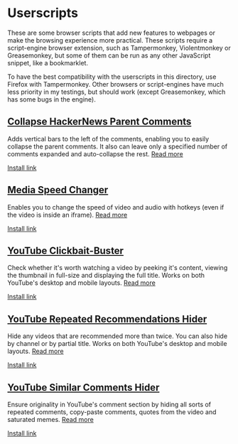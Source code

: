 # Userscripts

These are some browser scripts that add new features to webpages or make the browsing experience more practical. These scripts require a script-engine browser extension, such as Tampermonkey, Violentmonkey or Greasemonkey, but some of them can be run as any other JavaScript snippet, like a bookmarklet.

To have the best compatibility with the userscripts in this directory, use Firefox with Tampermonkey. Other browsers or script-engines have much less priority in my testings, but should work (except Greasemonkey, which has some bugs in the engine).


## [Collapse HackerNews Parent Comments](https://github.com/hjk789/Userscripts/tree/master/Collapse-HackerNews-Parent-Comments)

Adds vertical bars to the left of the comments, enabling you to easily collapse the parent comments. It also can leave only a specified number of comments expanded and auto-collapse the rest. [Read more](https://github.com/hjk789/Userscripts/tree/master/Collapse-HackerNews-Parent-Comments)

[Install link](https://greasyfork.org/scripts/409640-collapse-hackernews-parent-comments/code/Collapse%20HackerNews%20Parent%20Comments.user.js)

## [Media Speed Changer](https://github.com/hjk789/Userscripts/tree/master/Media-Speed-Changer)

Enables you to change the speed of video and audio with hotkeys (even if the video is inside an iframe). [Read more](https://github.com/hjk789/Userscripts/tree/master/Media-Speed-Changer)

[Install link](https://greasyfork.org/scripts/409500-media-speed-changer/code/Media%20Speed%20Changer.user.js)

## [YouTube Clickbait-Buster](https://github.com/hjk789/Userscripts/tree/master/YouTube-Clickbait-Buster)

Check whether it's worth watching a video by peeking it's content, viewing the thumbnail in full-size and displaying the full title. Works on both YouTube's desktop and mobile layouts. [Read more](https://github.com/hjk789/Userscripts/tree/master/YouTube-Clickbait-Buster)

[Install link](https://greasyfork.org/scripts/439305-youtube-clickbait-buster/code/YouTube%20Clickbait-Buster.user.js)

## [YouTube Repeated Recommendations Hider](https://github.com/hjk789/Userscripts/tree/master/YouTube-Repeated-Recommendations-Hider)

Hide any videos that are recommended more than twice. You can also hide by channel or by partial title. Works on both YouTube's desktop and mobile layouts. [Read more](https://github.com/hjk789/Userscripts/tree/master/YouTube-Repeated-Recommendations-Hider)

[Install link](https://greasyfork.org/scripts/419666-youtube-repeated-recommendations-hider/code/YouTube%20Repeated%20Recommendations%20Hider.user.js)

## [YouTube Similar Comments Hider](https://github.com/hjk789/Userscripts/tree/master/YouTube-Similar-Comments-Hider)

Ensure originality in YouTube's comment section by hiding all sorts of repeated comments, copy-paste comments, quotes from the video and saturated memes. [Read more](https://github.com/hjk789/Userscripts/tree/master/YouTube-Similar-Comments-Hider)

[Install link](https://greasyfork.org/scripts/433914-youtube-similar-comments-hider/code/YouTube%20Similar%20Comments%20Hider.user.js)
